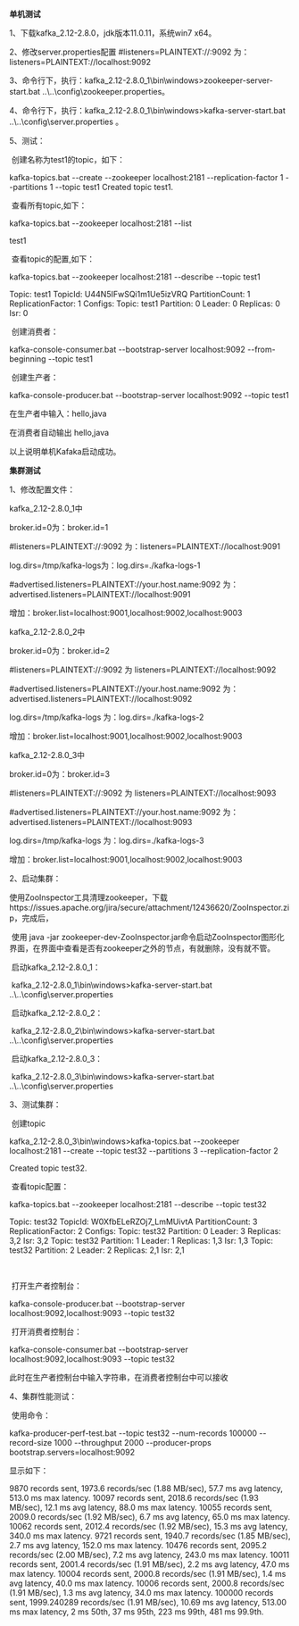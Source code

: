 **单机测试**

1、下载kafka_2.12-2.8.0，jdk版本11.0.11，系统win7 x64。

2、修改server.properties配置 #listeners=PLAINTEXT://:9092 为：listeners=PLAINTEXT://localhost:9092

3、命令行下，执行：kafka_2.12-2.8.0_1\bin\windows>zookeeper-server-start.bat ..\\..\config\zookeeper.properties。

4、命令行下，执行：kafka_2.12-2.8.0_1\bin\windows>kafka-server-start.bat ..\\..\config\server.properties 。

5、测试：

​	创建名称为test1的topic，如下：

kafka-topics.bat --create --zookeeper localhost:2181 --replication-factor 1 --partitions 1 --topic test1
Created topic test1.

​	查看所有topic,如下：

kafka-topics.bat --zookeeper localhost:2181 --list

test1

​	查看topic的配置,如下：

kafka-topics.bat --zookeeper localhost:2181 --describe --topic test1

Topic: test1 TopicId: U44N5IFwSQi1m1Ue5izVRQ PartitionCount: 1       ReplicationFactor: 1    Configs:
        Topic: test1 Partition: 0    Leader: 0       Replicas: 0     Isr: 0

​	创建消费者：

kafka-console-consumer.bat --bootstrap-server localhost:9092 --from-beginning --topic test1

​	创建生产者：

kafka-console-producer.bat --bootstrap-server localhost:9092 --topic test1

在生产者中输入：hello,java

在消费者自动输出	hello,java

以上说明单机Kafaka启动成功。



**集群测试**

1、修改配置文件：

kafka_2.12-2.8.0_1中

broker.id=0为：broker.id=1

#listeners=PLAINTEXT://:9092 为：listeners=PLAINTEXT://localhost:9091

log.dirs=/tmp/kafka-logs为：log.dirs=./kafka-logs-1

#advertised.listeners=PLAINTEXT://your.host.name:9092 为： advertised.listeners=PLAINTEXT://localhost:9091

增加：broker.list=localhost:9001,localhost:9002,localhost:9003



kafka_2.12-2.8.0_2中

broker.id=0为：broker.id=2

#listeners=PLAINTEXT://:9092 为 listeners=PLAINTEXT://localhost:9092

#advertised.listeners=PLAINTEXT://your.host.name:9092 为： advertised.listeners=PLAINTEXT://localhost:9092

log.dirs=/tmp/kafka-logs 为：log.dirs=./kafka-logs-2

增加：broker.list=localhost:9001,localhost:9002,localhost:9003



kafka_2.12-2.8.0_3中

broker.id=0为：broker.id=3

#listeners=PLAINTEXT://:9092 为 listeners=PLAINTEXT://localhost:9093

#advertised.listeners=PLAINTEXT://your.host.name:9092 为： advertised.listeners=PLAINTEXT://localhost:9093

log.dirs=/tmp/kafka-logs 为：log.dirs=./kafka-logs-3

增加：broker.list=localhost:9001,localhost:9002,localhost:9003



2、启动集群：

​	使用ZooInspector工具清理zookeeper，下载https://issues.apache.org/jira/secure/attachment/12436620/ZooInspector.zip，完成后，

​	使用 java -jar zookeeper-dev-ZooInspector.jar命令启动ZooInspector图形化界面，在界面中查看是否有zookeeper之外的节点，有就删除，没有就不管。



​	启动kafka_2.12-2.8.0_1：

​		kafka_2.12-2.8.0_1\bin\windows>kafka-server-start.bat ..\\..\config\server.properties 

​	启动kafka_2.12-2.8.0_2：

​		kafka_2.12-2.8.0_2\bin\windows>kafka-server-start.bat ..\\..\config\server.properties 

​	启动kafka_2.12-2.8.0_3：

​		kafka_2.12-2.8.0_3\bin\windows>kafka-server-start.bat ..\\..\config\server.properties 



3、测试集群：

​	创建topic

kafka_2.12-2.8.0_3\bin\windows>kafka-topics.bat --zookeeper localhost:2181 --create --topic test32 --partitions 3 --replication-factor 2

Created topic test32.

​	查看topic配置：

kafka-topics.bat --zookeeper localhost:2181 --describe --topic test32

Topic: test32   TopicId: W0XfbELeRZOj7_LmMUivtA PartitionCount: 3       ReplicationFactor: 2    Configs:
        Topic: test32   Partition: 0    Leader: 3       Replicas: 3,2   Isr: 3,2
        Topic: test32   Partition: 1    Leader: 1       Replicas: 1,3   Isr: 1,3
        Topic: test32   Partition: 2    Leader: 2       Replicas: 2,1   Isr: 2,1

​	

​	打开生产者控制台：

kafka-console-producer.bat --bootstrap-server localhost:9092,localhost:9093 --topic test32

​	打开消费者控制台：

kafka-console-consumer.bat --bootstrap-server localhost:9092,localhost:9093 --topic test32



此时在生产者控制台中输入字符串，在消费者控制台中可以接收



4、集群性能测试：

​	使用命令：

kafka-producer-perf-test.bat --topic test32 --num-records 100000 --record-size 1000 --throughput 2000 --producer-props bootstrap.servers=localhost:9092

显示如下：

9870 records sent, 1973.6 records/sec (1.88 MB/sec), 57.7 ms avg latency, 513.0 ms max latency.
10097 records sent, 2018.6 records/sec (1.93 MB/sec), 12.1 ms avg latency, 88.0 ms max latency.
10055 records sent, 2009.0 records/sec (1.92 MB/sec), 6.7 ms avg latency, 65.0 ms max latency.
10062 records sent, 2012.4 records/sec (1.92 MB/sec), 15.3 ms avg latency, 340.0 ms max latency.
9721 records sent, 1940.7 records/sec (1.85 MB/sec), 2.7 ms avg latency, 152.0 ms max latency.
10476 records sent, 2095.2 records/sec (2.00 MB/sec), 7.2 ms avg latency, 243.0 ms max latency.
10011 records sent, 2001.4 records/sec (1.91 MB/sec), 2.2 ms avg latency, 47.0 ms max latency.
10004 records sent, 2000.8 records/sec (1.91 MB/sec), 1.4 ms avg latency, 40.0 ms max latency.
10006 records sent, 2000.8 records/sec (1.91 MB/sec), 1.3 ms avg latency, 34.0 ms max latency.
100000 records sent, 1999.240289 records/sec (1.91 MB/sec), 10.69 ms avg latency, 513.00 ms max latency, 2 ms 50th, 37 ms 95th, 223 ms 99th, 481 ms 99.9th.

